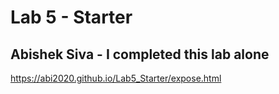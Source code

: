 # Lab 5 - Starter
## Abishek Siva - I completed this lab alone
https://abi2020.github.io/Lab5_Starter/expose.html
